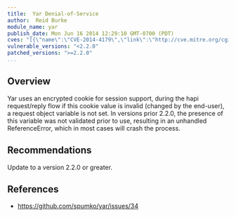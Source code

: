 ```yaml
---
title:  Yar Denial-of-Service
author:  Reid Burke
module_name: yar
publish_date: Mon Jun 16 2014 12:29:10 GMT-0700 (PDT)
cves: "[{\"name\":\"CVE-2014-4179\",\"link\":\"http://cve.mitre.org/cgi-bin/cvename.cgi?name=CVE-2014-4179\"}]"
vulnerable_versions: "<2.2.0"
patched_versions: ">=2.2.0"
...
```


## Overview
Yar uses an encrypted cookie for session support, during the hapi request/reply flow if this cookie value is invalid (changed by the end-user), a request object variable is not set. In versions prior 2.2.0, the presence of this variable was not validated prior to use, resulting in an unhandled ReferenceError, which in most cases will crash the process.

## Recommendations
Update to a version 2.2.0 or greater.

## References
- https://github.com/spumko/yar/issues/34
